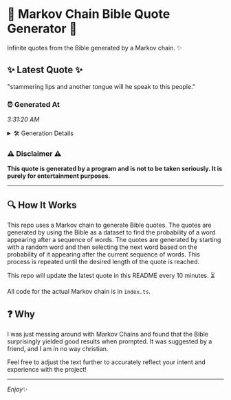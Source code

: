# 📖 Markov Chain Bible Quote Generator 📖

Infinite quotes from the Bible generated by a Markov chain. ✨

## ✨ Latest Quote ✨
"stammering lips and another tongue will he speak to this people."

### ⏰ Generated At
*3:31:20 AM*

<details>
    <summary>🛠️ Generation Details</summary>
    <p>
        <strong>🌱 Seed:</strong> stammering<br>
        <strong>🔄 Iterations:</strong> 10<br>
        <strong>📜 Context History:</strong><br>[ stammering ]: lips<br>[ stammering, lips ]: and<br>[ stammering, lips, and ]: another<br>[ stammering, lips, and, another ]: tongue<br>[ stammering, lips, and, another, tongue ]: will<br>[ stammering, lips, and, another, tongue, will ]: he<br>[ lips, and, another, tongue, will, he ]: speak<br>[ and, another, tongue, will, he, speak ]: to<br>[ another, tongue, will, he, speak, to ]: this<br>[ tongue, will, he, speak, to, this ]: people.<br>
    </p>
</details>

### ⚠️ Disclaimer ⚠️
**This quote is generated by a program and is not to be taken seriously. It is purely for entertainment purposes.**

---

## 🔍 How It Works

This repo uses a Markov chain to generate Bible quotes. The quotes are generated by using the Bible as a dataset to find the probability of a word appearing after a sequence of words. The quotes are generated by starting with a random word and then selecting the next word based on the probability of it appearing after the current sequence of words. This process is repeated until the desired length of the quote is reached.

This repo will update the latest quote in this README every 10 minutes. ⏳

All code for the actual Markov chain is in `index.ts`.

## ❓ Why

I was just messing around with Markov Chains and found that the Bible surprisingly yielded good results when prompted. 
It was suggested by a friend, and I am in no way christian.

Feel free to adjust the text further to accurately reflect your intent and experience with the project!

---

*Enjoy*✨
